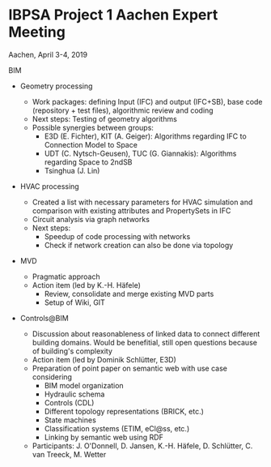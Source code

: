 # IBPSA Project 1 Aachen Expert Meeting

Aachen, April 3-4, 2019

BIM
* Geometry processing
	* Work packages: defining Input (IFC) and output (IFC+SB), base code (repository + test files), algorithmic review and coding
	* Next steps: Testing of geometry algorithms
	* Possible synergies between groups:
		* E3D (E. Fichter), KIT (A. Geiger): Algorithms regarding IFC to Connection Model to Space
		* UDT (C. Nytsch-Geusen), TUC (G. Giannakis): Algorithms regarding Space to 2ndSB
		* Tsinghua (J. Lin)					

* HVAC processing
	* Created a list with necessary parameters for HVAC simulation and comparison with existing attributes and PropertySets in IFC
	* Circuit analysis via graph networks
	* Next steps: 
		* Speedup of code processing with networks
		* Check if network creation can also be done via topology	

* MVD
	* Pragmatic approach
	* Action item (led by K.-H. Häfele)
		* Review, consolidate and merge existing MVD parts
		* Setup of Wiki, GIT

* Controls@BIM
	* Discussion about reasonableness of linked data to connect different building domains. Would be benefitial, still open questions because of building's complexity
	* Action item (led by Dominik Schlütter, E3D)
	* Preparation of point paper on semantic web with use case considering
		* BIM model organization
		* Hydraulic schema
		* Controls (CDL)
		* Different topology representations (BRICK, etc.)
		* State machines
		* Classification systems (ETIM, eCl@ss, etc.)
		* Linking by semantic web using RDF
	* Participants: J. O'Donnell, D. Jansen, K.-H. Häfele, D. Schlütter, C. van Treeck, M. Wetter


